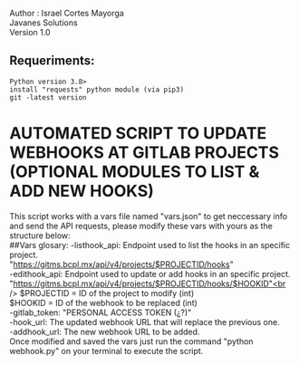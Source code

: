 Author : Israel Cortes Mayorga <br />
 Javanes Solutions <br />
 Version 1.0 <br />
 ## Requeriments: 
    Python version 3.8>
    install "requests" python module (via pip3)
    git -latest version
#
 # AUTOMATED SCRIPT TO UPDATE WEBHOOKS AT GITLAB PROJECTS (OPTIONAL MODULES TO LIST & ADD NEW HOOKS)
 This script works with a vars file named "vars.json" to get neccessary info and send the API requests, 
 please modify these vars with yours as the structure below:<br />
 ##Vars glosary:
       -listhook_api: Endpoint used to list the hooks in an specific project.<br />
                     "https://gitms.bcpl.mx/api/v4/projects/$PROJECTID/hooks"       <br />
       -edithook_api: Endpoint used to update or add hooks in an specific project.<br />
                     "https://gitms.bcpl.mx/api/v4/projects/$PROJECTID/hooks/$HOOKID"<br />
                        $PROJECTID = ID of the project to modify (int)<br />
                        $HOOKID = ID of the webhook to be replaced (int)<br />
       -gitlab_token: "PERSONAL ACCESS TOKEN (¿?)" <br />
       -hook_url: The updated webhook URL that will replace the previous one.<br />
       -addhook_url: The new webhook URL to be added.<br />
Once modified and saved the vars just run the command "python webhook.py" on your terminal to execute the script.<br />
